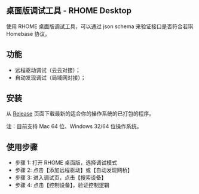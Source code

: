 ## 桌面版调试工具 - RHOME Desktop

使用 RHOME 桌面版调试工具，可以通过 json schema 来验证接口是否符合若琪 Homebase 协议。

## 功能

* 远程驱动调试（云云对接）；
* 自动发现调试（局域网对接）；

## 安装

从 [Release](http://s.rokidcdn.com/homebase/rhome-desktop/releases/download/latest.html) 页面下载最新的适合你的操作系统的已打包的程序。

注：目前支持 Mac 64 位、Windows 32/64 位操作系统。

## 使用步骤

* 步骤 1: 打开 RHOME 桌面版，选择调试模式
* 步骤 2: 点击【添加远程驱动】或【自动发现网桥】
* 步骤 3: 进入调试页，点击【搜索设备】
* 步骤 4: 点击【控制设备】，验证控制逻辑